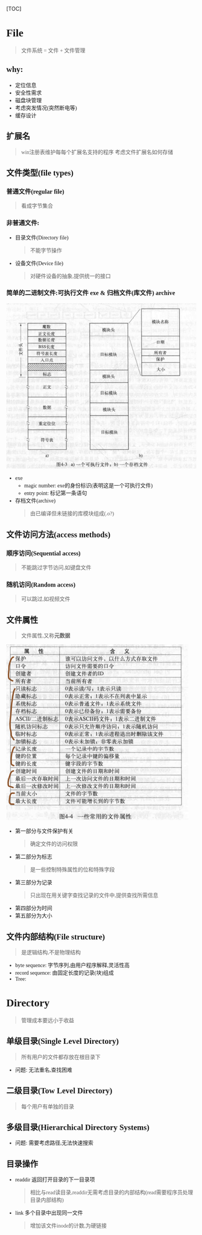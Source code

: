 [TOC]
<font face = "Consolas">


# File
> 文件系统 = 文件 + 文件管理

## why:
* 定位信息
* 安全性需求
* 磁盘块管理
* 考虑突发情况(突然断电等)
* 缓存设计

## 扩展名
> win注册表维护每每个扩展名支持的程序
> 考虑文件扩展名如何存储

## 文件类型(file types)
### 普通文件(regular file)
> 看成字节集合
### 非普通文件:
* 目录文件(Directory file)
    > 不能字节操作
* 设备文件(Device file)
    > 对硬件设备的抽象,提供统一的接口
### 简单的二进制文件:可执行文件 exe & 归档文件(库文件) archive
![1.1exe&archive](./pics/7/1.1exe&archive.png)
* exe
    * magic number: exe的身份标识(表明这是一个可执行文件)
    * entry point: 标记第一条语句
* 存档文件(archive)
    > 由已编译但未链接的库模块组成(.o?)

## 文件访问方法(access methods)
### 顺序访问(Sequential access)
> 不能跳过字节访问,如键盘文件
### 随机访问(Random access)
> 可以跳过,如视频文件

## 文件属性
> 文件属性,又称**元数据**

![1.2文件属性](./pics/7/1.2文件属性.png)
* 第一部分与文件保护有关
    > 确定文件的访问权限
* 第二部分为标志
    > 是一些控制特殊属性的位和特殊字段
* 第三部分为记录
    > 只出现在用关键字查找记录的文件中,提供查找所需信息
* 第四部分为时间
* 第五部分为大小
## 文件内部结构(File structure)
> 是逻辑结构,不是物理结构
* byte sequence: 字节序列,由用户程序解释,灵活性高
* record sequence: 由固定长度的记录(块)组成
* Tree: 

# Directory
> 管理成本要远小于收益

## 单级目录(Single Level Directory)
> 所有用户的文件都存放在根目录下
* 问题: 无法重名,查找困难

## 二级目录(Tow Level Directory)
> 每个用户有单独的目录

## 多级目录(Hierarchical Directory Systems)
* 问题: 需要考虑路径,无法快速搜索

## 目录操作
* readdir 返回打开目录的下一目录项
    > 相比与read读目录,readdir无需考虑目录的内部结构(read需要程序员处理目录内部结构)
* link 多个目录中出现同一文件
    > 增加该文件inode的计数,为硬链接